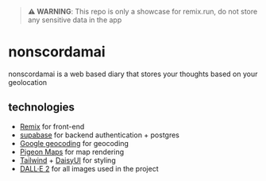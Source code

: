 > **⚠ WARNING**: This repo is only a showcase for remix.run, do not store any sensitive data in the app
# nonscordamai

nonscordamai is a web based diary that stores your thoughts based on your geolocation


## technologies

- [Remix](https://remix.run) for front-end
- [supabase](https://supabase.com) for backend authentication + postgres
- [Google geocoding](https://developers.google.com/maps/documentation/geocoding/overview) for geocoding
- [Pigeon Maps](https://pigeon-maps.js.org/) for map rendering
- [Tailwind](https://tailwindcss.com/) + [DaisyUI](https://daisyui.com) for styling
- [DALL·E 2](https://openai.com/dall-e-2/) for all images used in the project
